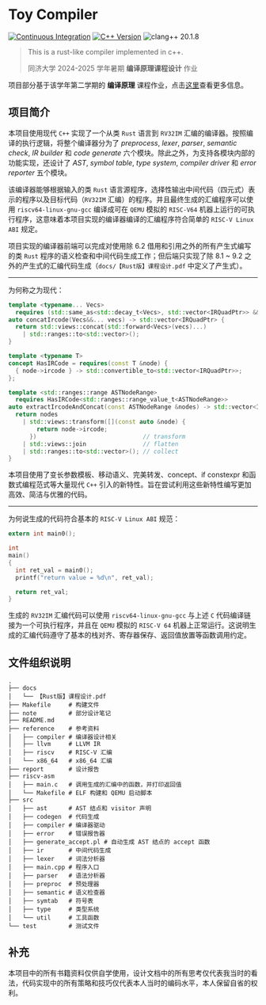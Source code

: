 # Toy Compiler

[![Continuous Integration](https://github.com/anxi710/toy_compiler/actions/workflows/c-cpp.yml/badge.svg)](https://github.com/anxi710/toy_compiler/actions/workflows/c-cpp.yml) [![C++ Version](https://img.shields.io/badge/C%2B%2B-26-blue.svg)](https://en.cppreference.com/w/cpp/26.html) ![clang++ 20.1.8](https://img.shields.io/badge/clang++-20.1.8-brightgreen?logo=llvm)

> This is a rust-like compiler implemented in c++.
>
> 同济大学 2024-2025 学年暑期 **编译原理课程设计** 作业

项目部分基于该学年第二学期的 **编译原理** 课程作业，点击[这里](https://github.com/anxi710/compiler-principle-project)查看更多信息。

## 项目简介

本项目使用现代 `C++` 实现了一个从类 `Rust` 语言到 `RV32IM` 汇编的编译器。按照编译的执行逻辑，将整个编译器分为了 *preprocess*, *lexer*, *parser*, *semantic check*, *IR builder* 和 *code generate* 六个模块。除此之外，为支持各模块内部的功能实现，还设计了 *AST*, *symbol table*, *type system*, *compiler driver* 和 *error reporter* 五个模块。

该编译器能够根据输入的类 `Rust` 语言源程序，选择性输出中间代码（四元式）表示的程序以及目标代码（`RV32IM` 汇编）的程序。并且最终生成的汇编程序可以使用 `riscv64-linux-gnu-gcc` 编译成可在 `QEMU` 模拟的 `RISC-V64` 机器上运行的可执行程序，这意味着本项目实现的编译器编译的汇编程序符合简单的 `RISC-V Linux ABI` 规定。

项目实现的编译器前端可以完成对使用除 6.2 借用和引用之外的所有产生式编写的类 `Rust` 程序的语义检查和中间代码生成工作；但后端只实现了除 8.1 ~ 9.2 之外的产生式的汇编代码生成（`docs/【Rust版】课程设计.pdf` 中定义了产生式）。

---

为何称之为现代：

```cpp
template <typename... Vecs>
  requires (std::same_as<std::decay_t<Vecs>, std::vector<IRQuadPtr>> && ...)
auto concatIrcode(Vecs&&... vecs) -> std::vector<IRQuadPtr> {
  return std::views::concat(std::forward<Vecs>(vecs)...)
    | std::ranges::to<std::vector>();
}

template <typename T>
concept HasIRCode = requires(const T &node) {
  { node->ircode } -> std::convertible_to<std::vector<IRQuadPtr>>;
};

template <std::ranges::range ASTNodeRange>
  requires HasIRCode<std::ranges::range_value_t<ASTNodeRange>>
auto extractIrcodeAndConcat(const ASTNodeRange &nodes) -> std::vector<IRQuadPtr> {
  return nodes
    | std::views::transform([](const auto &node) {
        return node->ircode;
      })                              // transform
    | std::views::join                // flatten
    | std::ranges::to<std::vector>(); // collect
}
```

本项目使用了变长参数模板、移动语义、完美转发、concept、if constexpr 和函数式编程范式等大量现代 `C++` 引入的新特性。旨在尝试利用这些新特性编写更加高效、简洁与优雅的代码。

---

为何说生成的代码符合基本的 `RISC-V Linux ABI` 规范：

```c
extern int main0();

int
main()
{
  int ret_val = main0();
  printf("return value = %d\n", ret_val);

  return ret_val;
}
```

生成的 `RV32IM` 汇编代码可以使用 `riscv64-linux-gnu-gcc` 与上述 `C` 代码编译链接为一个可执行程序，并且在 `QEMU` 模拟的 `RISC-V 64` 机器上正常运行。这说明生成的汇编代码遵守了基本的栈对齐、寄存器保存、返回值放置等函数调用约定。

## 文件组织说明

```shell
.
├── docs
│   └── 【Rust版】课程设计.pdf
├── Makefile     # 构建文件
├── note         # 部分设计笔记
├── README.md
├── reference    # 参考资料
│   ├── compiler # 编译器设计相关
│   ├── llvm     # LLVM IR
│   ├── riscv    # RISC-V 汇编
│   └── x86_64   # x86_64 汇编
├── report       # 设计报告
├── riscv-asm
│   ├── main.c   # 调用生成的汇编中的函数，并打印返回值
│   └── Makefile # ELF 构建和 QEMU 启动脚本
├── src
│   ├── ast      # AST 结点和 visitor 声明
│   ├── codegen  # 代码生成
│   ├── compiler # 编译器驱动
│   ├── error    # 错误报告器
│   ├── generate_accept.pl # 自动生成 AST 结点的 accept 函数
│   ├── ir       # 中间代码生成
│   ├── lexer    # 词法分析器
│   ├── main.cpp # 程序入口
│   ├── parser   # 语法分析器
│   ├── preproc  # 预处理器
│   ├── semantic # 语义检查器
│   ├── symtab   # 符号表
│   ├── type     # 类型系统
│   └── util     # 工具函数
└── test         # 测试文件
```

## 补充

本项目中的所有书籍资料仅供自学使用，设计文档中的所有思考仅代表我当时的看法，代码实现中的所有策略和技巧仅代表本人当时的编码水平，本人保留自省的权利。
